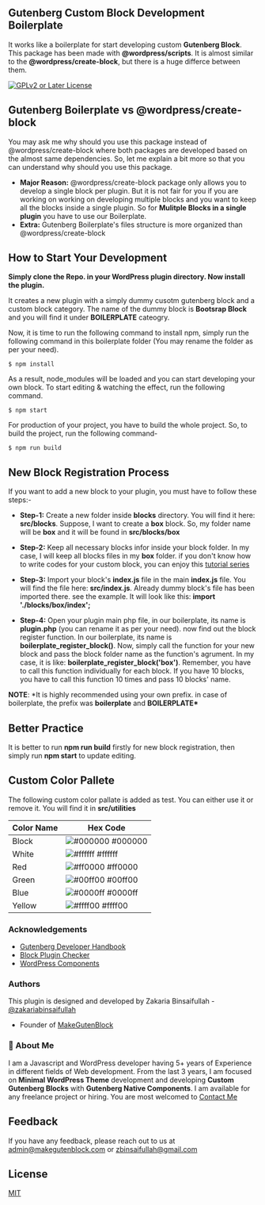 ## Gutenberg Custom Block Development Boilerplate

It works like a boilerplate for start developing custom **Gutenberg Block**. This package has been made with
**@wordpress/scripts**. It is almost similar to the **@wordpress/create-block**, but there is a huge differce between them.

[![GPLv2 or Later License](https://img.shields.io/badge/License-GPL%20v3-yellow.svg)](https://opensource.org/licenses/)

## Gutenberg Boilerplate vs @wordpress/create-block

You may ask me why should you use this package instead of @wordpress/create-block where both packages are developed based
on the almost same dependencies. So, let me explain a bit more so that you can understand why should you use this package.

-   **Major Reason:** @wordpress/create-block package only allows you to develop a single block per plugin. But it is not fair for you if you are working on working on developing multiple blocks and you want to keep all the blocks inside a single plugin. So for **Mulitple Blocks in a single plugin** you have to use our Boilerplate.
-   **Extra:** Gutenberg Boilerplate's files structure is more organized than @wordpress/create-block

## How to Start Your Development
**Simply clone the Repo. in your WordPress plugin directory. Now install the plugin.**

It creates a new plugin with a simply dummy cusotm gutenberg block
and a custom block category. The name of the dummy block is **Bootsrap Block** and you will find it under **BOILERPLATE** cateogry.

Now, it is time to run the following command to install npm, simply run the following command in this boilerplate folder (You may rename the folder as per your need).

```
$ npm install
```

As a result, node_modules will be loaded and you can start developing your own block. To start editing & watching the effect, run the following command.

```
$ npm start
```

For production of your project, you have to build the whole project. So, to build the project, run the following command-

```
$ npm run build
```

## New Block Registration Process

If you want to add a new block to your plugin, you must have to follow these steps:-

-   **Step-1:** Create a new folder inside **blocks** directory. You will find it here: **src/blocks**.
    Suppose, I want to create a **box** block. So, my folder name will be **box** and it will be found in **src/blocks/box**

-   **Step-2:** Keep all necessary blocks infor inside your block folder. In my case, I will keep all blocks files in my **box** folder.
    if you don't know how to write codes for your custom block, you can enjoy this [tutorial series](https://www.youtube.com/playlist?list=PL1anxxLmsQcfLmRKHzejy8DiqWTD6oUFd)

-   **Step-3:** Import your block's **index.js** file in the main **index.js** file. You will find the file here: **src/index.js**. Already dummy block's file has been imported there. see the example. It will look like this: **import './blocks/box/index';**

-   **Step-4:** Open your plugin main php file, in our boilerplate, its name is **plugin.php** (you can rename it as per your need). now find out the block register function. In our boilerplate, its name is **boilerplate_register_block()**.
    Now, simply call the function for your new block and pass the block folder name as the function's agrument. In my case, it is like: **boilerplate_register_block('box')**.
    Remember, you have to call this function individually for each block. If you have 10 blocks, you have to call this function 10 times and pass 10 blocks' name.

**NOTE**: \*It is highly recommended using your own prefix. in case of boilerplate, the prefix was **boilerplate** and **BOILERPLATE\***

## Better Practice

It is better to run **npm run build** firstly for new block registration, then simply run **npm start** to update editing.

## Custom Color Pallete

The following custom color pallate is added as test. You can either use it or remove it. You will find it in **src/utilities**

| Color Name | Hex Code                                                         |
| ---------- | ---------------------------------------------------------------- |
| Block      | ![#000000](https://via.placeholder.com/10/000000?text=+) #000000 |
| White      | ![#ffffff](https://via.placeholder.com/10/ffffff?text=+) #ffffff |
| Red        | ![#ff0000](https://via.placeholder.com/10/ff0000?text=+) #ff0000 |
| Green      | ![#00ff00](https://via.placeholder.com/10/00ff00?text=+) #00ff00 |
| Blue       | ![#0000ff](https://via.placeholder.com/10/0000ff?text=+) #0000ff |
| Yellow     | ![#ffff00](https://via.placeholder.com/10/ffff00?text=+) #ffff00 |

### Acknowledgements

-   [Gutenberg Developer Handbook](https://developer.wordpress.org/block-editor/)
-   [Block Plugin Checker](https://wordpress.org/plugins/developers/block-plugin-validator/)
-   [WordPress Components](https://wordpress.github.io/gutenberg/)

### Authors

This plugin is designed and developed by Zakaria Binsaifullah - [@zakariabinsaifullah](https://www.github.com/zakariabinsaifullah)

-   Founder of [MakeGutenBlock](https://makegutenblock.com)

### 🚀 About Me

I am a Javascript and WordPress developer having 5+ years of Experience in different fields of Web development. From
the last 3 years, I am focused on **Minimal WordPress Theme** development and developing **Custom Gutenberg Blocks** with **Gutenberg Native Components**.
I am available for any freelance project or hiring. You are most welcomed to [Contact Me](https://makegutenblock.com)

## Feedback

If you have any feedback, please reach out to us at admin@makegutenblock.com or zbinsaifullah@gmail.com

## License

[MIT](https://choosealicense.com/licenses/mit/)
